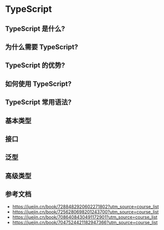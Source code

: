 # TypeScript
## TypeScript 是什么?
## 为什么需要 TypeScript?
## TypeScript 的优势?
## 如何使用 TypeScript?
## TypeScript 常用语法?
## 基本类型
## 接口
## 泛型
## 高级类型
## 参考文档
- https://juejin.cn/book/7288482920602271802?utm_source=course_list
- https://juejin.cn/book/7256280698201243700?utm_source=course_list
- https://juejin.cn/book/7086408430491172901?utm_source=course_list
- https://juejin.cn/book/7047524421182947366?utm_source=course_list